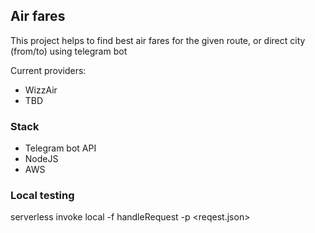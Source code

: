 ## Air fares

This project helps to find best air fares for the given route, or direct city (from/to) using telegram bot

Current providers:
- WizzAir
- TBD

### Stack

- Telegram bot API
- NodeJS
- AWS

### Local testing

serverless invoke local -f handleRequest -p <reqest.json>
